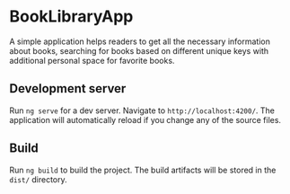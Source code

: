 # BookLibraryApp

A simple application helps readers to get all the necessary information about books, searching for books
based on different unique keys with additional personal space for favorite books.

## Development server

Run `ng serve` for a dev server. Navigate to `http://localhost:4200/`. The application will automatically reload if you change any of the source files.



## Build

Run `ng build` to build the project. The build artifacts will be stored in the `dist/` directory.

